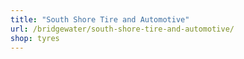 ```yaml
---
title: "South Shore Tire and Automotive"
url: /bridgewater/south-shore-tire-and-automotive/
shop: tyres
---
```

